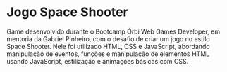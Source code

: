 # Jogo Space Shooter
Game desenvolvido durante o Bootcamp Órbi Web Games Developer, em mentoria da Gabriel Pinheiro, com o desafio de criar um jogo no estilo Space Shooter. Nele foi utilizado HTML, CSS e JavaScript, abordando manipulação de eventos, funções e manipulação de elementos HTML usando JavaScript, estilização e animações básicas com CSS.